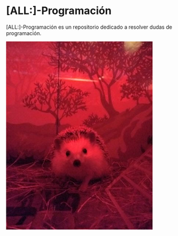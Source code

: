 # [ALL:]-Programación

[ALL:]-Programación es un repositorio dedicado a resolver dudas de programación. 

<img src="https://github.com/andresprogramacion123/ALL-Programacion/blob/master/HTML/imagen.jpg">
